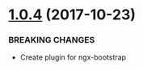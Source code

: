 <a name="1.0.4"></a>
# [1.0.4](https://github.com/isaacplmann/ngx-tour) (2017-10-23)


### BREAKING CHANGES

* Create plugin for ngx-bootstrap


